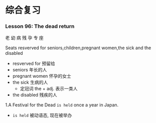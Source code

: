 # 综合复习

### Lesson 96: The dead return

老 幼 病 残 孕 专 座

Seats resverved for seniors,children,pregnant women,the sick and the disabled
* resverved for 预留给
* seniors 年长的人
* pregnant women 怀孕的女士
* the sick 生病的人
  * 定冠词 the + adj. 表示一类人
* the disabled 残疾的人

1.A Festival for the Dead `is held` once a year in Japan.
* `is held` 被动语态, 现在被举办


